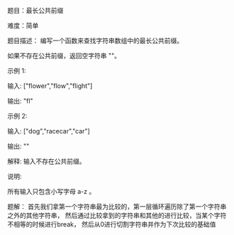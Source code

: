 题目：最长公共前缀

难度：简单

题目描述：
编写一个函数来查找字符串数组中的最长公共前缀。

如果不存在公共前缀，返回空字符串 ""。

示例 1:

输入: ["flower","flow","flight"]

输出: "fl"

示例 2:

输入: ["dog","racecar","car"]

输出: ""

解释: 输入不存在公共前缀。

说明:

所有输入只包含小写字母 a-z 。

题解：
    首先我们拿第一个字符串最为比较的，第一层循环遍历除了第一个字符串之外的其他字符串，
    然后通过比较拿到的字符串和其他的进行比较，当某个字符不相等的时候进行break，
    然后从0进行切割字符串并作为下次比较的基础值